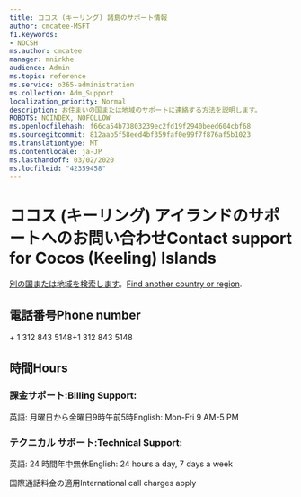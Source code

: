 ```yaml
---
title: ココス (キーリング) 諸島のサポート情報
author: cmcatee-MSFT
f1.keywords:
- NOCSH
ms.author: cmcatee
manager: mnirkhe
audience: Admin
ms.topic: reference
ms.service: o365-administration
ms.collection: Adm_Support
localization_priority: Normal
description: お住まいの国または地域のサポートに連絡する方法を説明します。
ROBOTS: NOINDEX, NOFOLLOW
ms.openlocfilehash: f66ca54b73803239ec2fd19f2940beed604cbf68
ms.sourcegitcommit: 812aab5f58eed4bf359faf0e99f7f876af5b1023
ms.translationtype: MT
ms.contentlocale: ja-JP
ms.lasthandoff: 03/02/2020
ms.locfileid: "42359458"
---
```

# <a name="contact-support-for-cocos-keeling-islands"></a><span data-ttu-id="dda6b-103">ココス (キーリング) アイランドのサポートへのお問い合わせ</span><span class="sxs-lookup"><span data-stu-id="dda6b-103">Contact support for Cocos (Keeling) Islands</span></span>

<span data-ttu-id="dda6b-104">[別の国または地域を検索します](../contact-support-for-business-products.md)。</span><span class="sxs-lookup"><span data-stu-id="dda6b-104">[Find another country or region](../contact-support-for-business-products.md).</span></span>

## <a name="phone-number"></a><span data-ttu-id="dda6b-105">電話番号</span><span class="sxs-lookup"><span data-stu-id="dda6b-105">Phone number</span></span>
<span data-ttu-id="dda6b-106">+ 1 312 843 5148</span><span class="sxs-lookup"><span data-stu-id="dda6b-106">+1 312 843 5148</span></span>

## <a name="hours"></a><span data-ttu-id="dda6b-107">時間</span><span class="sxs-lookup"><span data-stu-id="dda6b-107">Hours</span></span>
### <a name="billing-support"></a><span data-ttu-id="dda6b-108">課金サポート:</span><span class="sxs-lookup"><span data-stu-id="dda6b-108">Billing Support:</span></span>

<span data-ttu-id="dda6b-109">英語: 月曜日から金曜日9時午前5時</span><span class="sxs-lookup"><span data-stu-id="dda6b-109">English: Mon-Fri 9 AM-5 PM</span></span>

### <a name="technical-support"></a><span data-ttu-id="dda6b-110">テクニカル サポート:</span><span class="sxs-lookup"><span data-stu-id="dda6b-110">Technical Support:</span></span>

<span data-ttu-id="dda6b-111">英語: 24 時間年中無休</span><span class="sxs-lookup"><span data-stu-id="dda6b-111">English: 24 hours a day, 7 days a week</span></span>

<span data-ttu-id="dda6b-112">国際通話料金の適用</span><span class="sxs-lookup"><span data-stu-id="dda6b-112">International call charges apply</span></span>

